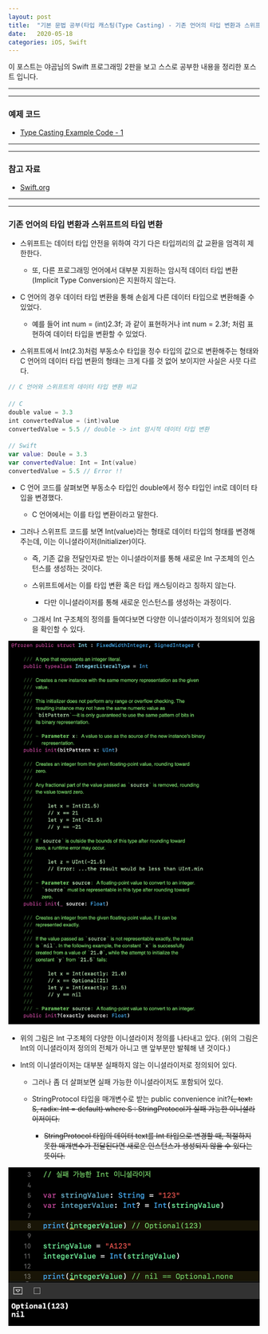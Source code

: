 ```yaml
---
layout: post
title:  "기본 문법 공부(타입 캐스팅(Type Casting) - 기존 언어의 타입 변환과 스위프트의 타입 변환)"
date:   2020-05-18
categories: iOS, Swift
---
```


이 포스트는 야곰님의 Swift 프로그래밍 2판을 보고 스스로 공부한 내용을 정리한 포스트 입니다.

- - -
- - -

### 예제 코드

- [Type Casting Example Code - 1](https://github.com/VincentGeranium/Swift-Study/tree/master/2020-05-18-TypeCastingExampleCode-1.playground)

- - -
- - -

### 참고 자료

- [Swift.org](https://docs.swift.org/swift-book/LanguageGuide/TypeCasting.html)

- - -
- - -

### 기존 언어의 타입 변환과 스위프트의 타입 변환

- 스위프트는 데이터 타입 안전을 위하여 각기 다은 타입끼리의 값 교환을 엄격히 제한한다.

    - 또, 다른 프로그래밍 언어에서 대부분 지원하는 암시적 데이터 타입 변환(Implicit Type Conversion)은 지원하지 않는다.
    
- C 언어의 경우 데이터 타입 변환을 통해 손쉽게 다른 데이터 타입으로 변환해줄 수 있었다.

    - 예를 들어 int num = (int)2.3f; 과 같이 표현하거나 int num = 2.3f; 처럼 표현하여 데이터 타입을 변환할 수 있었다.
    
- 스위프트에서 Int(2.3)처럼 부동소수 타입을 정수 타입의 값으로 변환해주는 형태와 C 언어의 데이터 타입 변환의 형태는 크게 다를 것 없어 보이지만 사실은 사뭇 다르다.

```swift
// C 언어와 스위프트의 데이터 타입 변환 비교

// C
double value = 3.3
int convertedValue = (int)value
convertedValue = 5.5 // double -> int 암시적 데이터 타입 변환

// Swift
var value: Doule = 3.3
var convertedValue: Int = Int(value)
convertedValue = 5.5 // Error !!

```

- C 언어 코드를 살펴보면 부동소수 타입인 double에서 정수 타입인 int로 데이터 타입을 변경했다.

    - C 언어에서는 이를 타입 변환이라고 말한다.
    
- 그러나 스위프트 코드를 보면 Int(value)라는 형태로 데이터 타입의 형태를 변경해주는데, 이는 이니셜라이저(Initializer)이다.

    - 즉, 기존 값을 전달인자로 받는 이니셜라이저를 통해 새로운 Int 구조체의 인스턴스를 생성하는 것이다.
    
    - 스위프트에서는 이를 타입 변환 혹은 타입 캐스팅이라고 칭하지 않는다.
    
        - 다만 이니셜라이저를 통해 새로운 인스턴스를 생성하는 과정이다.
        
    - 그래서 Int 구조체의 정의를 들여다보면 다양한 이니셜라이저가 정의되어 있음을 확인할 수 있다.
    
<img width="1058" alt="TypeCastingExampleImg-1" src="https://github.com/VincentGeranium/VincentGeranium.github.io/blob/master/assets/img/TypeCastingExampleImg-1.png?raw=true" title="TypeCastingExampleImg-1">

- 위의 그림은 Int 구조체의 다양한 이니셜라이저 정의를 나타내고 있다. (위의 그림은 Int의 이니셜라이저 정의의 전체가 아니고 맨 앞부분만 발췌해 낸 것이다.)

- Int의 이니셜라이저는 대부분 실패하지 않는 이니셜라이저로 정의되어 있다.

    - 그러나 좀 더 살펴보면 실패 가능한 이니셜라이저도 포함되어 있다.
    
    - StringProtocol 타입을 매개변수로 받는 public convenience init?<S>(_ text: S, radix: Int = default) where S : StringProtocol가 실패 가능한 이니셜라이저이다.
    
        - StringProtocol 타입의 데이터 text를 Int 타입으로 변경할 때, 적절하지 못한 매개변수가 전달된다면 새로운 인스턴스가 생성되지 않을 수 있다는 뜻이다.
        
<img width="1058" alt="TypeCastingExampleImg-2" src="https://github.com/VincentGeranium/VincentGeranium.github.io/blob/master/assets/img/TypeCastingExampleImg-2.png?raw=true" title="TypeCastingExampleImg-2">